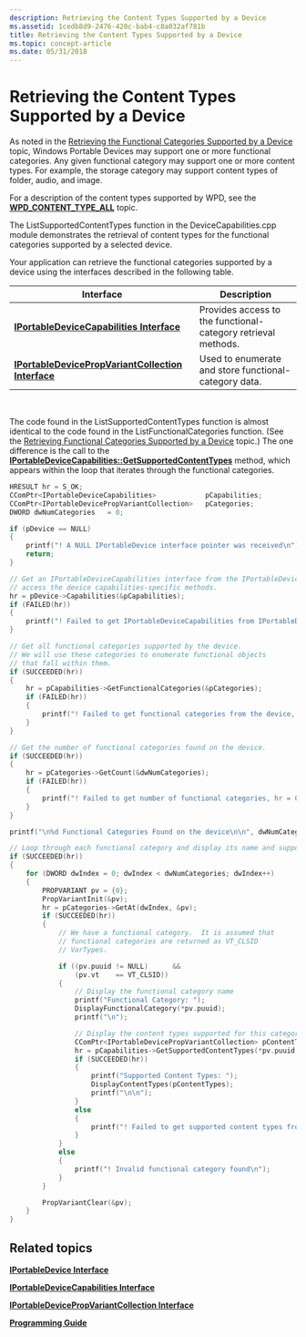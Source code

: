 ```yaml
---
description: Retrieving the Content Types Supported by a Device
ms.assetid: 1cedb8d9-2476-420c-bab4-c8a032af781b
title: Retrieving the Content Types Supported by a Device
ms.topic: concept-article
ms.date: 05/31/2018
---
```


# Retrieving the Content Types Supported by a Device

As noted in the [Retrieving the Functional Categories Supported by a Device](retrieving-the-functional-categories-supported-by-a-device.md) topic, Windows Portable Devices may support one or more functional categories. Any given functional category may support one or more content types. For example, the storage category may support content types of folder, audio, and image.

For a description of the content types supported by WPD, see the [**WPD\_CONTENT\_TYPE\_ALL**](wpd-content-type-all.md) topic.

The ListSupportedContentTypes function in the DeviceCapabilities.cpp module demonstrates the retrieval of content types for the functional categories supported by a selected device.

Your application can retrieve the functional categories supported by a device using the interfaces described in the following table.



| Interface                                                                                      | Description                                                   |
|------------------------------------------------------------------------------------------------|---------------------------------------------------------------|
| [**IPortableDeviceCapabilities Interface**](/windows/desktop/api/portabledeviceapi/nn-portabledeviceapi-iportabledevicecapabilities)                   | Provides access to the functional-category retrieval methods. |
| [**IPortableDevicePropVariantCollection Interface**](iportabledevicepropvariantcollection.md) | Used to enumerate and store functional-category data.         |



 

The code found in the ListSupportedContentTypes function is almost identical to the code found in the ListFunctionalCategories function. (See the [Retrieving Functional Categories Supported by a Device](retrieving-the-functional-categories-supported-by-a-device.md) topic.) The one difference is the call to the [**IPortableDeviceCapabilities::GetSupportedContentTypes**](/windows/desktop/api/PortableDeviceApi/nf-portabledeviceapi-iportabledevicecapabilities-getsupportedcontenttypes) method, which appears within the loop that iterates through the functional categories.


```C++
HRESULT hr = S_OK;
CComPtr<IPortableDeviceCapabilities>            pCapabilities;
CComPtr<IPortableDevicePropVariantCollection>   pCategories;
DWORD dwNumCategories   = 0;

if (pDevice == NULL)
{
    printf("! A NULL IPortableDevice interface pointer was received\n");
    return;
}

// Get an IPortableDeviceCapabilities interface from the IPortableDevice interface to
// access the device capabilities-specific methods.
hr = pDevice->Capabilities(&pCapabilities);
if (FAILED(hr))
{
    printf("! Failed to get IPortableDeviceCapabilities from IPortableDevice, hr = 0x%lx\n",hr);
}

// Get all functional categories supported by the device.
// We will use these categories to enumerate functional objects
// that fall within them.
if (SUCCEEDED(hr))
{
    hr = pCapabilities->GetFunctionalCategories(&pCategories);
    if (FAILED(hr))
    {
        printf("! Failed to get functional categories from the device, hr = 0x%lx\n",hr);
    }
}

// Get the number of functional categories found on the device.
if (SUCCEEDED(hr))
{
    hr = pCategories->GetCount(&dwNumCategories);
    if (FAILED(hr))
    {
        printf("! Failed to get number of functional categories, hr = 0x%lx\n",hr);
    }
}

printf("\n%d Functional Categories Found on the device\n\n", dwNumCategories);

// Loop through each functional category and display its name and supported content types.
if (SUCCEEDED(hr))
{
    for (DWORD dwIndex = 0; dwIndex < dwNumCategories; dwIndex++)
    {
        PROPVARIANT pv = {0};
        PropVariantInit(&pv);
        hr = pCategories->GetAt(dwIndex, &pv);
        if (SUCCEEDED(hr))
        {
            // We have a functional category.  It is assumed that
            // functional categories are returned as VT_CLSID
            // VarTypes.

            if ((pv.puuid != NULL)      &&
                (pv.vt    == VT_CLSID))
            {
                // Display the functional category name
                printf("Functional Category: ");
                DisplayFunctionalCategory(*pv.puuid);
                printf("\n");

                // Display the content types supported for this category
                CComPtr<IPortableDevicePropVariantCollection> pContentTypes;
                hr = pCapabilities->GetSupportedContentTypes(*pv.puuid, &pContentTypes);
                if (SUCCEEDED(hr))
                {
                    printf("Supported Content Types: ");
                    DisplayContentTypes(pContentTypes);
                    printf("\n\n");
                }
                else
                {
                    printf("! Failed to get supported content types from the device, hr = 0x%lx\n",hr);
                }
            }
            else
            {
                printf("! Invalid functional category found\n");
            }
        }

        PropVariantClear(&pv);
    }
}
```



## Related topics

<dl> <dt>

[**IPortableDevice Interface**](/windows/desktop/api/PortableDeviceApi/nn-portabledeviceapi-iportabledevice)
</dt> <dt>

[**IPortableDeviceCapabilities Interface**](/windows/desktop/api/portabledeviceapi/nn-portabledeviceapi-iportabledevicecapabilities)
</dt> <dt>

[**IPortableDevicePropVariantCollection Interface**](iportabledevicepropvariantcollection.md)
</dt> <dt>

[**Programming Guide**](programming-guide.md)
</dt> </dl>

 

 



